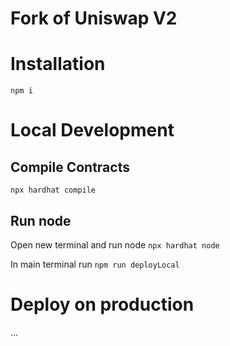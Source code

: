 # Fork of Uniswap V2

# Installation

`npm i`

# Local Development

## Compile Contracts

`npx hardhat compile`

## Run node

Open new terminal and run node
`npx hardhat node`

In main terminal run
`npm run deployLocal`

# Deploy on production

...